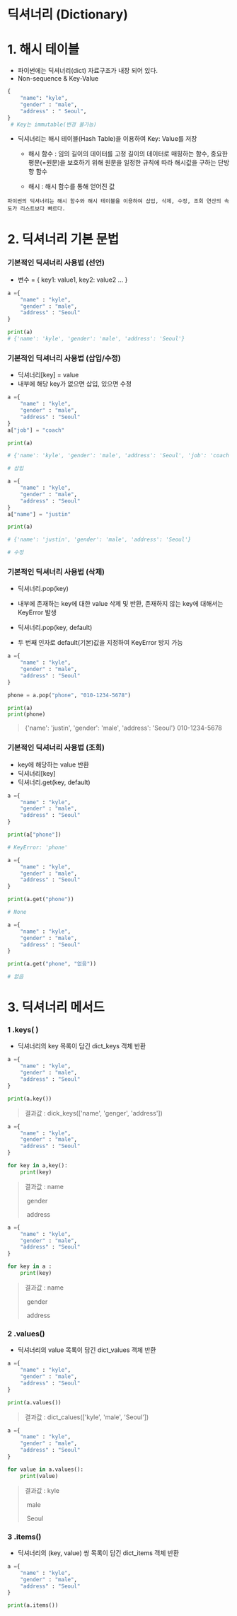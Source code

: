 # 딕셔너리 (Dictionary)

# 1. 해시 테이블

- 파이썬에는 딕셔너리(dict) 자료구조가 내장 되어 있다.
- Non-sequence & Key-Value

```python
{
    "name": "kyle",
    "gender" : "male",
    "address" : " Seoul",
}
 # Key는 immutable(변경 불가능)
```

- 딕셔너리는 해시 테이블(Hash Table)을 이용하여 Key: Value를 저장

  - 해시 함수 : 임의 길이의 데이터를 고정 길이의 데이터로 매핑하는 함수, 중요한 평문(=원문)을 보호하기 위해 원문을 일정한 규칙에 따라 해시값을 구하는 단방향 함수

  - 해시 : 해시 함수를 통해 얻어진 값

```
파이썬의 딕셔너리는 해시 함수와 해시 테이블을 이용하여 삽입, 삭제, 수정, 조회 연산의 속도가 리스트보다 빠르다.
```

# 2. 딕셔너리 기본 문법

### 기본적인 딕셔너리 사용법 (선언)

- 변수 = { key1: value1, key2: value2 … }

```python
a ={
    "name" : "kyle",
    "gender" : "male",
    "address" : "Seoul"
}

print(a)
# {'name': 'kyle', 'gender': 'male', 'address': 'Seoul'}
```

### 기본적인 딕셔너리 사용법 (삽입/수정)

- 딕셔너리[key] = value
- 내부에 해당 key가 없으면 삽입, 있으면 수정

```python
a ={
    "name" : "kyle",
    "gender" : "male",
    "address" : "Seoul"
}
a["job"] = "coach"

print(a)

# {'name': 'kyle', 'gender': 'male', 'address': 'Seoul', 'job': 'coach'}

# 삽입
```

```python
a ={
    "name" : "kyle",
    "gender" : "male",
    "address" : "Seoul"
}
a["name"] = "justin"

print(a)

# {'name': 'justin', 'gender': 'male', 'address': 'Seoul'}

# 수정
```

### 기본적인 딕셔너리 사용법 (삭제)

- 딕셔너리.pop(key)
- 내부에 존재하는 key에 대한 value 삭제 및 반환, 존재하지 않는 key에 대해서는 KeyError 발생

- 딕셔너리.pop(key, default)
- 두 번째 인자로 default(기본)값을 지정하여 KeyError 방지 가능

```python
a ={
    "name" : "kyle",
    "gender" : "male",
    "address" : "Seoul"
}

phone = a.pop("phone", "010-1234-5678")

print(a)
print(phone)
```

> {'name': 'justin', 'gender': 'male', 'address': 'Seoul'}
> 010-1234-5678

### 기본적인 딕셔너리 사용법 (조회)

- key에 해당하는 value 반환
- 딕셔너리[key]
- 딕셔너리.get(key, default)

```python
a ={
    "name" : "kyle",
    "gender" : "male",
    "address" : "Seoul"
}

print(a["phone"])

# KeyError: 'phone'
```

```py
a ={
    "name" : "kyle",
    "gender" : "male",
    "address" : "Seoul"
}

print(a.get("phone"))

# None
```

```python
a ={
    "name" : "kyle",
    "gender" : "male",
    "address" : "Seoul"
}

print(a.get("phone", "없음"))

# 없음
```

# 3. 딕셔너리 메서드

### 1 .keys( )

- 딕셔너리의 key 목록이 담긴 dict_keys 객체 반환

```python
a ={
    "name" : "kyle",
    "gender" : "male",
    "address" : "Seoul"
}

print(a.key())
```

> 결과값 : dick_keys(['name', 'genger', 'address'])

```python
a ={
    "name" : "kyle",
    "gender" : "male",
    "address" : "Seoul"
}

for key in a,key():
    print(key)
```

> 결과값 : name
>
> ​ gender
>
> ​ address

```python
a ={
    "name" : "kyle",
    "gender" : "male",
    "address" : "Seoul"
}

for key in a :
    print(key)
```

> 결과값 : name
>
> ​ gender
>
> ​ address

### 2 .values()

- 딕셔너리의 value 목록이 담긴 dict_values 객체 반환

```python
a ={
    "name" : "kyle",
    "gender" : "male",
    "address" : "Seoul"
}

print(a.values())
```

> 결과값 : dict_calues(['kyle', 'male', 'Seoul'])

```python
a ={
    "name" : "kyle",
    "gender" : "male",
    "address" : "Seoul"
}

for value in a.values():
    print(value)
```

> 결과값 : kyle
>
> ​ male
>
> ​ Seoul

### 3 .items()

- 딕셔너리의 (key, value) 쌍 목록이 담긴 dict_items 객체 반환

```python
a ={
    "name" : "kyle",
    "gender" : "male",
    "address" : "Seoul"
}

print(a.items())
```
